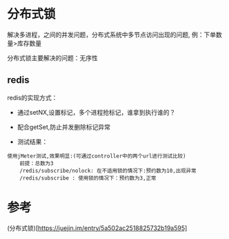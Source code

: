 # 分布式锁
   解决多进程，之间的并发问题，分布式系统中多节点访问出现的问题, 例：下单数量>库存数量
   
   分布式锁主要解决的问题：无序性

## redis
   redis的实现方式：
   
   - 通过setNX,设置标记，多个进程抢标记，谁拿到执行谁的？
   - 配合getSet,防止并发删除标记异常
  
- 测试结果：
```text
使用jMeter测试,效果明显:(可通过controller中的两个url进行测试比较)
    前提：总数为3
    /redis/subscribe/nolock: 在不适用锁的情况下:预约数为10,出现异常
    /redis/subscribe : 使用锁的情况下：预约数为3,正常
```
   
# 参考
   (分布式锁)[https://juejin.im/entry/5a502ac2518825732b19a595]
